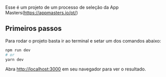 Esse é um projeto de um processo de seleção da App Masters(https://appmasters.io/pt/)

## Primeiros passos

Para rodar o projeto basta ir ao terminal e setar um dos comandos abaixo:

```bash
npm run dev
# or
yarn dev
```

Abra [http://localhost:3000](http://localhost:3000) em seu navegador para ver o resultado.
